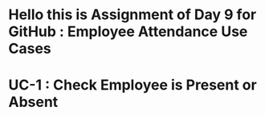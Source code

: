 # Hello this is Assignment of Day 9 for GitHub : Employee Attendance Use Cases 

# UC-1 : Check Employee is Present or Absent
